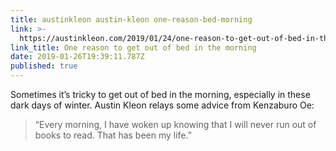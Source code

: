 ```yaml
---
title: austinkleon austin-kleon one-reason-bed-morning
link: >-
  https://austinkleon.com/2019/01/24/one-reason-to-get-out-of-bed-in-the-morning/
link_title: One reason to get out of bed in the morning
date: 2019-01-26T19:39:11.787Z
published: true
---
```

Sometimes it’s tricky to get out of bed in the morning, especially in these dark days of winter. Austin Kleon relays some advice from Kenzaburo Oe:

> “Every morning, I have woken up knowing that I will never run out of books to read. That has been my life.”
